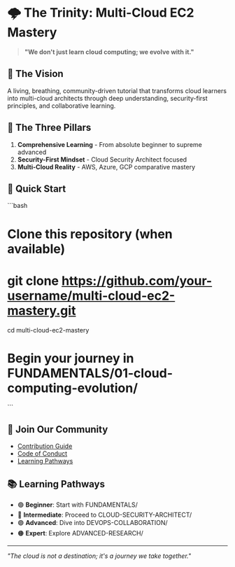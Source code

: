 # 🌩️ The Trinity: Multi-Cloud EC2 Mastery

> **"We don't just learn cloud computing; we evolve with it."**

## 🎯 The Vision
A living, breathing, community-driven tutorial that transforms cloud learners into multi-cloud architects through deep understanding, security-first principles, and collaborative learning.

## 🌟 The Three Pillars
1. **Comprehensive Learning** - From absolute beginner to supreme advanced
2. **Security-First Mindset** - Cloud Security Architect focused  
3. **Multi-Cloud Reality** - AWS, Azure, GCP comparative mastery

## 🚀 Quick Start
\`\`\`bash
# Clone this repository (when available)
# git clone https://github.com/your-username/multi-cloud-ec2-mastery.git
cd multi-cloud-ec2-mastery
# Begin your journey in FUNDAMENTALS/01-cloud-computing-evolution/
\`\`\`

## 🤝 Join Our Community
- [Contribution Guide](CONTRIBUTING.md)
- [Code of Conduct](CODE_OF_CONDUCT.md) 
- [Learning Pathways](COMMUNITY/learning-pathways.md)

## 📚 Learning Pathways
- 🟢 **Beginner**: Start with FUNDAMENTALS/
- 🔵 **Intermediate**: Proceed to CLOUD-SECURITY-ARCHITECT/
- 🟣 **Advanced**: Dive into DEVOPS-COLLABORATION/
- 🟠 **Expert**: Explore ADVANCED-RESEARCH/

---
*"The cloud is not a destination; it's a journey we take together."*
